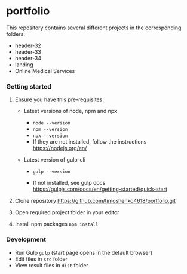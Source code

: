 # portfolio

This repository contains several different projects in the corresponding folders:
* header-32
* header-33
* header-34
* landing
* Online Medical Services

### Getting started

1. Ensure you have this pre-requisites:

    *  Latest versions of node, npm and npx 
        * `node --version`
        * `npm --version`
        * `npx --version`
        * If they are not installed, follow the instructions https://nodejs.org/en/

    * Latest version of gulp-cli 
        * `gulp --version`

        * If not installed, see gulp docs https://gulpjs.com/docs/en/getting-started/quick-start 


2. Clone repository https://github.com/timoshenko4618/portfolio.git

3. Open required project folder in your editor

4. Install npm packages  `npm install`


### Development

* Run Gulp `gulp` (start page opens in the default browser)
* Edit files in `src` folder
* View result files in `dist` folder